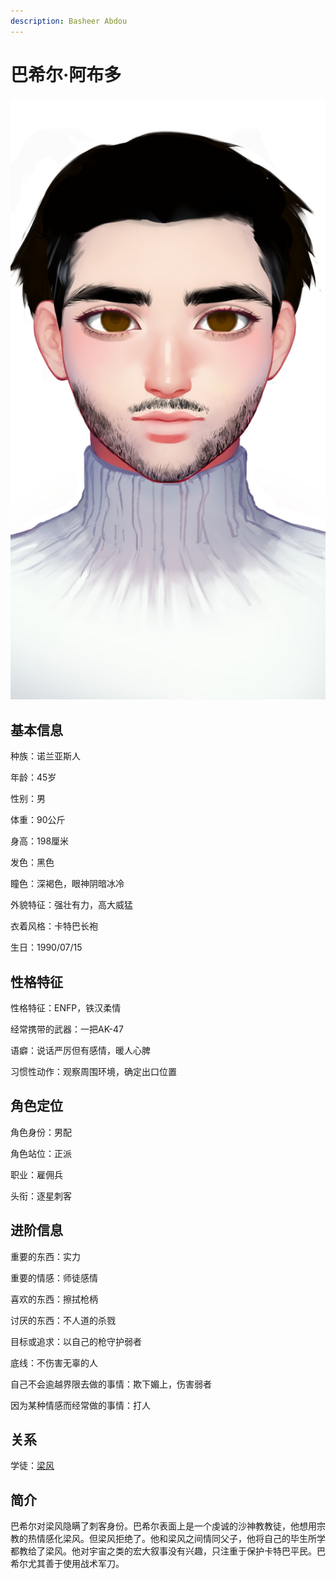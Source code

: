 ```yaml
---
description: Basheer Abdou
---
```


# 巴希尔·阿布多

![巴希尔·阿布多](../../.gitbook/assets/巴希尔·阿布多.jpg)

## **基本信息**

种族：诺兰亚斯人

年龄：45岁

性别：男

体重：90公斤

身高：198厘米

发色：黑色

瞳色：深褐色，眼神阴暗冰冷

外貌特征：强壮有力，高大威猛

衣着风格：卡特巴长袍

生日：1990/07/15

## **性格特征**

性格特征：ENFP，铁汉柔情

经常携带的武器：一把AK-47

语癖：说话严厉但有感情，暖人心脾

习惯性动作：观察周围环境，确定出口位置

## **角色定位**

角色身份：男配

角色站位：正派

职业：雇佣兵

头衔：逐星刺客

## **进阶信息**

重要的东西：实力

重要的情感：师徒感情

喜欢的东西：擦拭枪柄

讨厌的东西：不人道的杀戮

目标或追求：以自己的枪守护弱者

底线：不伤害无辜的人

自己不会逾越界限去做的事情：欺下媚上，伤害弱者

因为某种情感而经常做的事情：打人

## **关系**

学徒：[梁风](../xinglongians/liang-feng.md)

## **简介**

巴希尔对梁风隐瞒了刺客身份。巴希尔表面上是一个虔诚的沙神教教徒，他想用宗教的热情感化梁风。但梁风拒绝了。他和梁风之间情同父子，他将自己的毕生所学都教给了梁风。他对宇宙之类的宏大叙事没有兴趣，只注重于保护卡特巴平民。巴希尔尤其善于使用战术军刀。
